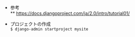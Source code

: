 * 参考  
** https://docs.djangoproject.com/ja/2.0/intro/tutorial01/  
  
* プロジェクトの作成  
`$ django-admin startproject mysite`  